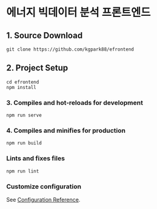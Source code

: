 # 에너지 빅데이터 분석 프론트엔드


## 1. Source Download
```
git clone https://github.com/kgpark88/efrontend
```

## 2. Project Setup
```
cd efrontend
npm install
```

### 3. Compiles and hot-reloads for development
```
npm run serve
```

### 4. Compiles and minifies for production
```
npm run build
```

### Lints and fixes files
```
npm run lint
```

### Customize configuration
See [Configuration Reference](https://cli.vuejs.org/config/).
